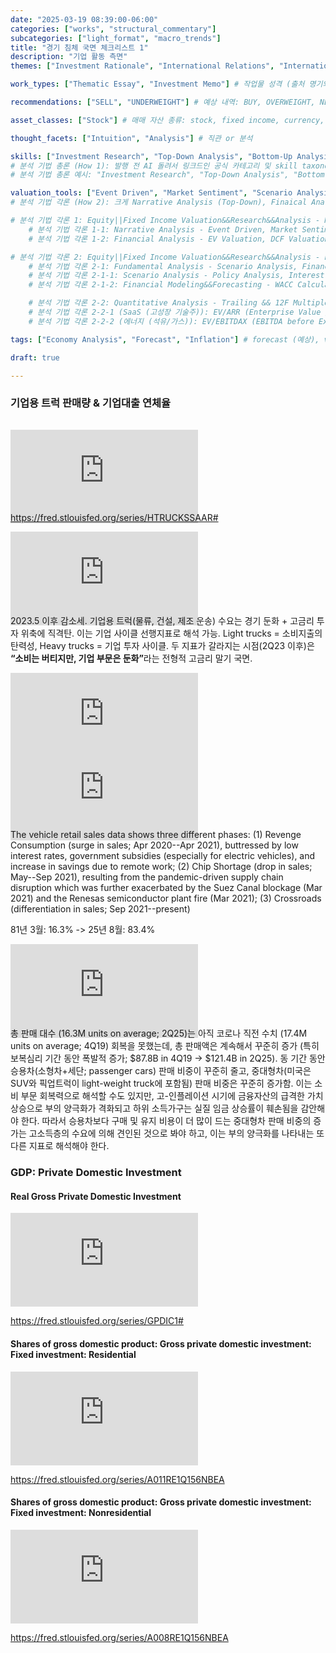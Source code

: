 ```yaml
---
date: "2025-03-19 08:39:00-06:00"
categories: ["works", "structural_commentary"]
subcategories: ["light_format", "macro_trends"]
title: "경기 침체 국면 체크리스트 1"
description: "기업 활동 측면"
themes: ["Investment Rationale", "International Relations", "International Politics", "Global Economy", "US Politics", "US Economy", "Stock Market", "Interest Rates", "Stock Investment", "Industry Outlooks", "Policy Impacts"] # 대주제: International Relations, International Politics, Global Economy, FX Market, Fixed Income Market, Commodities Market, Stock Market, Crypto Market, Real Estate Market, Interest Rates, Exchange Rates, Political Theory, Legal Theory, 인식론, 존재론, 조직신학, 구원론, 성화론, 유교, 불교, 도교, Stock Investment, Fixed Income Investment, Commodities Investment, Crypto Investment, Modeling, Investment Rationale, Industry Outlooks, Policy Impacts

work_types: ["Thematic Essay", "Investment Memo"] # 작업물 성격 (출처 명기와 템플릿 준수 등 핵심 뼈대만 지키고 그 외에는 자유 형식): Snack, Policy Brief, Thematic Essay, Philosophical Essay, Investment Memo

recommendations: ["SELL", "UNDERWEIGHT"] # 예상 내역: BUY, OVERWEIGHT, NEUTRAL, SELL, HOLD

asset_classes: ["Stock"] # 매매 자산 종류: stock, fixed income, currency, commodities, cypto, futures, options, ETF

thought_facets: ["Intuition", "Analysis"] # 직관 or 분석

skills: ["Investment Research", "Top-Down Analysis", "Bottom-Up Analysis", "Critical Thinking", "Equity Valuation", "Equity Research", "Equity Analysis", "Stock Analysis", "Narrative Analysis", "Financial Analysis", "Fundamental Analysis", "Quantitative Analysis", "Technical Analysis"]
# 분석 기법 총론 (How 1): 발행 전 AI 돌려서 링크드인 공식 카테고리 및 skill taxonomy 기준으로 핵심 quantitative/qualitative/technical/academic skill set 만 ["skill1", "skill2", ...] 1열 형태로 추출
# 분석 기법 총론 예시: "Investment Research", "Top-Down Analysis", "Bottom-Up Analysis", "Equity||Fixed Income Valuation&&Research&&Analysis"(각론 대주제), "Narrative Analysis"(각론 대주제), "Financial Analysis"(각론 대주제), "Fundamental Analysis"(각론 대주제), "Quantitative Analysis"(각론 대주제), "Critical Thinking"

valuation_tools: ["Event Driven", "Market Sentiment", "Scenario Analysis", "Policy Analysis", "Industry Outlook Analysis"]
# 분석 기법 각론 (How 2): 크게 Narrative Analysis (Top-Down), Finaical Analysis (Bottom-Up)으로 나눈 후 Bottom-Up Analysis를 정성분석Fundamental Analysis과 정량분석Quantitative Analysis로 세분화.

# 분석 기법 각론 1: Equity||Fixed Income Valuation&&Research&&Analysis - Narrative Analysis, Financial Analysis (총론 목록에 포함)
    # 분석 기법 각론 1-1: Narrative Analysis - Event Driven, Market Sentiment, Technical Analysis
    # 분석 기법 각론 1-2: Financial Analysis - EV Valuation, DCF Valuation, Peer Multiples Valuation

# 분석 기법 각론 2: Equity||Fixed Income Valuation&&Research&&Analysis - Fundamental Analysis, Quantitative Analysis (총론 목록에 포함)
    # 분석 기법 각론 2-1: Fundamental Analysis - Scenario Analysis, Financial Modeling&&Forecasting
    # 분석 기법 각론 2-1-1: Scenario Analysis - Policy Analysis, Interest Rate Analysis, Industry Outlook Analysis
    # 분석 기법 각론 2-1-2: Financial Modeling&&Forecasting - WACC Calculation, Comps Analysis

    # 분석 기법 각론 2-2: Quantitative Analysis - Trailing && 12F Multiples Analysis (P/E, P/B, P/S, CPS, PEG, Dividend Yield, ROE, ROA, ROIC, EV/EBIT(DA), EV/Sales, EV/FCFF), Comps Analysis
    # 분석 기법 각론 2-2-1 (SaaS (고성장 기술주)): EV/ARR (Enterprise Value / Annual Recurring Revenue): '기업가치 / 연간 반복 매출'. 구독 기반 비즈니스의 안정적인 매출을 기반으로 가치를 평가하는 핵심 지표. Rule of 40: '매출 성장률 (%) + 이익률 (%) > 40%'일 때 성장성과 수익성이 모두 양호한 기업으로 평가하는 경험적 법칙(heuristic).
    # 분석 기법 각론 2-2-2 (에너지 (석유/가스)): EV/EBITDAX (EBITDA before Exploration Expenses): '기업가치 / EBITDAX.' 탐사비용을 비용으로 처리하지 않고 가치에 반영하는 에너지 산업의 특성을 고려한 지표. EV/Proven Reserves: '기업가치 / 확인 매장량.' 기업이 보유한 핵심 자산인 매장량 대비 가치를 평가.

tags: ["Economy Analysis", "Forecast", "Inflation"] # forecast (예상), verification (검정), post-mortem analysis (사후 분석; 복기)

draft: true

---
```


### 기업용 트럭 판매량 & 기업대출 연체율
<div class="embed-container" style="margin-bottom:-2rem; margin-top:2rem;"><iframe src="https://fred.stlouisfed.org/graph/graph-landing.php?g=1MdcK&width=670&height=475" scrolling="no" frameborder="0" style="overflow:hidden;" allowTransparency="true" loading="lazy"></iframe></div><script src="https://fred.stlouisfed.org/assets/research/fred-graph-react/build/embed.min.js" type="text/javascript"></script>

https://fred.stlouisfed.org/series/HTRUCKSSAAR#

<div class="embed-container" style="margin-bottom:-2rem;"><iframe src="https://fred.stlouisfed.org/graph/graph-landing.php?g=1MbA6&width=820&height=475" scrolling="no" frameborder="0" style="overflow:hidden;" allowTransparency="true" loading="lazy"></iframe></div><script src="https://fred.stlouisfed.org/assets/research/fred-graph-react/build/embed.min.js" type="text/javascript"></script>

2023.5 이후 감소세. 기업용 트럭(물류, 건설, 제조 운송) 수요는 경기 둔화 + 고금리 투자 위축에 직격탄. 이는 기업 사이클 선행지표로 해석 가능. Light trucks = 소비지출의 탄력성, Heavy trucks = 기업 투자 사이클. 두 지표가 갈라지는 시점(2Q23 이후)은 <strong>“소비는 버티지만, 기업 부문은 둔화”</strong>라는 전형적 고금리 말기 국면.


<div class="embed-container" style="margin-bottom:-2rem;"><iframe src="https://fred.stlouisfed.org/graph/graph-landing.php?g=1MbDw&width=670&height=475" scrolling="no" frameborder="0" style="overflow:hidden;" allowTransparency="true" loading="lazy"></iframe></div><script src="https://fred.stlouisfed.org/assets/research/fred-graph-react/build/embed.min.js" type="text/javascript"></script>
<div class="embed-container" style="margin-bottom:-2rem;"><iframe src="https://fred.stlouisfed.org/graph/graph-landing.php?g=1MbCP&width=670&height=475" scrolling="no" frameborder="0" style="overflow:hidden;" allowTransparency="true" loading="lazy"></iframe></div><script src="https://fred.stlouisfed.org/assets/research/fred-graph-react/build/embed.min.js" type="text/javascript"></script>

The vehicle retail sales data shows three different phases: (1) Revenge Consumption (surge in sales; Apr 2020--Apr 2021), buttressed by low interest rates, government subsidies (especially for electric vehicles), and increase in savings due to remote work; (2) Chip Shortage (drop in sales; May--Sep 2021), resulting from the pandemic-driven supply chain disruption which was further exacerbated by the Suez Canal blockage (Mar 2021) and the Renesas semiconductor plant fire (Mar 2021); (3) Crossroads (differentiation in sales; Sep 2021--present) 


81년 3월: 16.3% -> 25년 8월: 83.4%


<div class="embed-container" style="margin-bottom:-2rem;"><iframe src="https://fred.stlouisfed.org/graph/graph-landing.php?g=1MbJK&width=670&height=475" scrolling="no" frameborder="0" style="overflow:hidden;" allowTransparency="true" loading="lazy"></iframe></div><script src="https://fred.stlouisfed.org/assets/research/fred-graph-react/build/embed.min.js" type="text/javascript"></script>

총 판매 대수 (16.3M units on average; 2Q25)는 아직 코로나 직전 수치 (17.4M units on average; 4Q19) 회복을 못했는데, 총 판매액은 계속해서 꾸준히 증가 (특히 보복심리 기간 동안 폭발적 증가; $87.8B in 4Q19 → $121.4B in 2Q25). 동 기간 동안 승용차(소형차+세단; passenger cars) 판매 비중이 꾸준히 줄고, 중대형차(미국은 SUV와 픽업트럭이 light-weight truck에 포함됨) 판매 비중은 꾸준히 증가함. 이는 소비 부문 회복력으로 해석할 수도 있지만, 고-인플레이션 시기에 금융자산의 급격한 가치 상승으로 부의 양극화가 격화되고 하위 소득가구는 실질 임금 상승률이 훼손됨을 감안해야 한다. 따라서 승용차보다 구매 및 유지 비용이 더 많이 드는 중대형차 판매 비중의 증가는 고소득층의 수요에 의해 견인된 것으로 봐야 하고, 이는 부의 양극화를 나타내는 또다른 지표로 해석해야 한다.




### GDP: Private Domestic Investment

#### Real Gross Private Domestic Investment
<div class="embed-container"><iframe src="https://fred.stlouisfed.org/graph/graph-landing.php?g=1MddB&width=670&height=475" scrolling="no" frameborder="0" style="overflow:hidden;" allowTransparency="true" loading="lazy"></iframe></div><script src="https://fred.stlouisfed.org/assets/research/fred-graph-react/build/embed.min.js" type="text/javascript"></script>

https://fred.stlouisfed.org/series/GPDIC1#


#### Shares of gross domestic product: Gross private domestic investment: Fixed investment: Residential
<div class="embed-container"><iframe src="https://fred.stlouisfed.org/graph/graph-landing.php?g=1MddC&width=670&height=475" scrolling="no" frameborder="0" style="overflow:hidden;" allowTransparency="true" loading="lazy"></iframe></div><script src="https://fred.stlouisfed.org/assets/research/fred-graph-react/build/embed.min.js" type="text/javascript"></script>

https://fred.stlouisfed.org/series/A011RE1Q156NBEA


#### Shares of gross domestic product: Gross private domestic investment: Fixed investment: Nonresidential
<div class="embed-container"><iframe src="https://fred.stlouisfed.org/graph/graph-landing.php?g=1MddH&width=670&height=475" scrolling="no" frameborder="0" style="overflow:hidden;" allowTransparency="true" loading="lazy"></iframe></div><script src="https://fred.stlouisfed.org/assets/research/fred-graph-react/build/embed.min.js" type="text/javascript"></script>

https://fred.stlouisfed.org/series/A008RE1Q156NBEA


